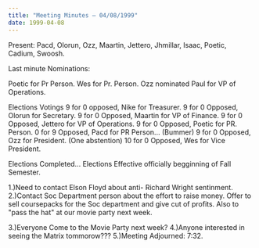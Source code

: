 ```yaml
---
title: "Meeting Minutes – 04/08/1999"
date: 1999-04-08
---
```

Present: Pacd, Olorun, Ozz, Maartin, Jettero, Jhmillar, Isaac, Poetic, 	Cadium, Swoosh. </p><p>
Last minute Nominations: </p><p>
Poetic for Pr Person. Wes for Pr. Person. Ozz nominated Paul for VP of Operations. </p><p>
</p><p>
Elections Votings 9 for 0 opposed, Nike  for Treasurer. 9 for 0 Opposed, Olorun for Secretary. 9 for 0 Opposed, Maartin for VP of Finance. 9 for 0 Opposed, Jettero for VP of Operations. 9 for 0 Opposed, Poetic for PR. Person. 0 for 9 Opposed, Pacd for PR Person... (Bummer) 9 for 0 Opposed, Ozz for President. (One abstention) 10 for 0 Opposed, Wes for Vice President. </p><p>
</p><p>
Elections Completed... Elections Effective officially begginning of Fall Semester. </p><p>
1.)Need to contact Elson Floyd about anti- Richard Wright sentinment. 2.)Contact Soc Department person about the effort to raise money. 	Offer to sell coursepacks for the Soc department and give cut of 	profits.  Also to "pass the hat" at our movie party next week. </p><p>
3.)Everyone Come to the Movie Party next week? 4.)Anyone interested in seeing the Matrix tommorow??? 5.)Meeting Adjourned: 7:32. </p><p>
</p>

